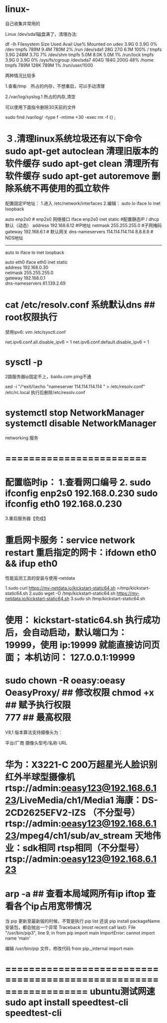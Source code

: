 # linux-
自己收集并常用的



Linux /dev/sda1磁盘满了，清理办法:

df -lh 
Filesystem      Size  Used Avail Use% Mounted on
udev            3.9G     0  3.9G   0% /dev
tmpfs           789M  9.4M  780M   2% /run
/dev/sda1        28G   27G  6.1M 100% /
tmpfs           3.9G  248M  3.7G   7% /dev/shm
tmpfs           5.0M  8.0K  5.0M   1% /run/lock
tmpfs           3.9G     0  3.9G   0% /sys/fs/cgroup
/dev/sda7       404G  184G  200G  48% /home
tmpfs           789M  128K  789M   1% /run/user/1000
 
两种情况比较多

1.查看/tmp　所占的内存，不想重启，可以手动清理

2./var/log/syslog.1 所占的内存,清空

可以使用下面指令删除30天前的文件

sudo find /var/log/ -type f -mtime +30 -exec rm -f {} \;

３.清理linux系统垃圾还有以下命令
sudo apt-get autoclean 清理旧版本的软件缓存
sudo apt-get clean 清理所有软件缓存
sudo apt-get autoremove 删除系统不再使用的孤立软件
=================================================================================

配置固定IP地址：
1.进入    /etc/network/interfaces
2.编辑：
auto lo
iface lo inet loopback

auto enp2s0                                           # enp2s0 网络接口
iface enp2s0 inet static               	      #配置静态IP            / dhcp   默认（动态）
address 192.168.6.12                            #IP地址
netmask 255.255.255.0                         #子网掩码
gateway 192.168.6.1                             # 默认网关
dns-nameservers 114.114.114.114 8.8.8.8     # NDS地址
******************************************************************************************************************
auto lo
iface lo inet loopback

auto eth0
iface eth0 inet static              
address 192.168.0.30               
netmask 255.255.255.0                 
gateway 192.168.0.1                      
dns-nameservers 61.139.2.69

cat /etc/resolv.conf    系统默认dns   ## root权限执行
===========================================================================
禁用ipv6:
vim /etc/sysctl.conf

net.ipv6.conf.all.disable_ipv6 = 1
net.ipv6.conf.default.disable_ipv6 = 1

sysctl -p
==========================================================================
2路服务器ip固定不上，baidu.com ping不通

sed -i "/^exit/i\echo \"nameserver 114.114.114.114 \" > /etc/resolv.conf" /etc/rc.local
执行后删除/etc/resolv.conf  

systemctl stop NetworkManager
systemctl disable NetworkManager
========================
networking 服务

========================
============================================================================
配置临时ip：
1.查看网口编号
2.    sudo ifconfig enp2s0 192.168.0.230
sudo ifconfig eth0 192.168.0.230
=============================================================================

3.重启服务器【完成】

重启网卡服务：service network restart
重启指定的网卡：ifdown eth0 && ifup eth0
=============================================================================
性能监测工具的安装与使用-netdata

1.sudo curl https://my-netdata.io/kickstart-static64.sh >/tmp/kickstart-static64.sh
2.sudo wget -O /tmp/kickstart-static64.sh https://my-netdata.io/kickstart-static64.sh
3.sudo sh /tmp/kickstart-static64.sh

使用：
kickstart-static64.sh 执行成功后，会自动启动，默认端口为：19999，使用 ip:19999 就能直接访问页面；
本机访问： 127.0.0.1:19999
=============================================================================

sudo chown -R oeasy:oeasy OeasyProxy/  ## 修改权限
chmod +x   ## 赋予执行权限       
777 ## 最高权限
=============================================================================
V8,1 版本算法支持摄像头为：

平台/厂商                      摄像头型号/名称                                                  URL

华为：X3221-C 200万超星光人脸识别红外半球型摄像机                    rtsp://admin:oeasy123@192.168.6.123/LiveMedia/ch1/Media1
海康：DS-2CD2625EFV2-IZS   （不分型号）                            rtsp://admin:oeasy123@192.168.6.123/mpeg4/ch1/sub/av_stream
天地伟业：sdk相同 rtsp相同（不分型号）                            rtsp://admin:oeasy123@192.168.6.123
==================================================================
arp -a ## 查看本局域网所有ip
iftop  查看各个ip占用宽带情况
==================================================================
当 pip 更新至最新版的时候，不管是执行 pip list 还说 pip install packageName 安装包，都会抛出一个异常
Traceback (most recent call last):
  File "/usr/bin/pip3", line 9, in <module>
    from pip import main
ImportError: cannot import name 'main'

编辑 /usr/bin/pip 文件，修改代码
from pip._internal import main

==================================================================
ubuntu测试网速
sudo apt install speedtest-cli
speedtest-cli
===================================================================
